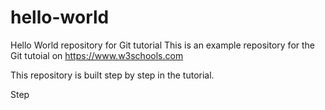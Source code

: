 # hello-world
Hello World repository for Git tutorial
This is an example repository for the Git tutoial on https://www.w3schools.com

This repository is built step by step in the tutorial.

Step
